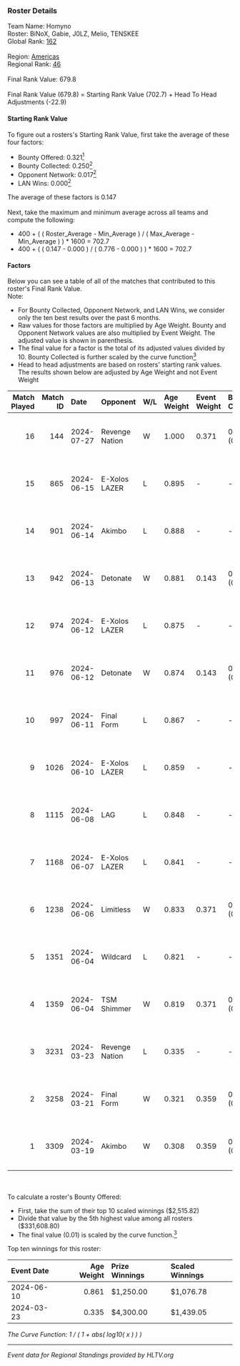 ### Roster Details<br />
Team Name: Homyno<br />
Roster: BiNoX, Gabie, J0LZ, Melio, TENSKEE<br />
Global Rank: [162](../standings_global.md)<br />
<br />
Region: [Americas]( ../standings_americas.md)<br />
Regional Rank: [46]( ../standings_americas.md)<br />
<br />
Final Rank Value:  679.8<br />
<br />
Final Rank Value (679.8) = Starting Rank Value (702.7) + Head To Head Adjustments (-22.9)<br />

#### Starting Rank Value<br />
To figure out a rosters's Starting Rank Value, first take the average of these four factors:<br />
- Bounty Offered: 0.321[<sup>1</sup>](#table2)
- Bounty Collected: 0.250[<sup>2</sup>](#table1)
- Opponent Network: 0.017[<sup>2</sup>](#table1)
- LAN Wins: 0.000[<sup>2</sup>](#table1)

The average of these factors is 0.147<br />
<br />
Next, take the maximum and minimum average across all teams and compute the following:<br />
- 400 + ( ( Roster_Average - Min_Average ) / ( Max_Average - Min_Average ) ) * 1600 = 702.7
- 400 + ( ( 0.147 - 0.000 ) / ( 0.776 - 0.000 ) ) * 1600 = 702.7


#### Factors<br />
Below you can see a table of all of the matches that contributed to this roster's Final Rank Value.<br />
Note:<br />

- For Bounty Collected, Opponent Network, and LAN Wins, we consider only the ten best results over the past 6 months.
- Raw values for those factors are multiplied by Age Weight. Bounty and Opponent Network values are also multiplied by Event Weight. The adjusted value is shown in parenthesis.
- The final value for a factor is the total of its adjusted values divided by 10. Bounty Collected is further scaled by the curve function[<sup>3</sup>](#curveFunction)
- Head to head adjustments are based on rosters' starting rank values. The results shown below are adjusted by Age Weight and not Event Weight
<span id="table1"></span><br />


| Match Played | Match ID | Date       | Opponent       | W/L | Age Weight | Event Weight | Bounty Collected | Opponent Network | LAN Wins  | H2H Adj. | Roster                             |
| -: | -: | :- | :- | :- | :- | :- | :- | :- | :- | -: | :- |
|           16 |      144 | 2024-07-27 | Revenge Nation | W   | 1.000      | 0.371        | 0.007 (0.003)    | 0.061 (0.023)    | 0 (0.000) |    16.76 | BiNoX, Gabie, J0LZ, Melio, TENSKEE |
|           15 |      865 | 2024-06-15 | E-Xolos LAZER  | L   | 0.895      | -            | -                | -                | -         |    -9.85 | Gabie, J0LZ, Melio, TENSKEE, YuZ   |
|           14 |      901 | 2024-06-14 | Akimbo         | L   | 0.888      | -            | -                | -                | -         |    -9.20 | Gabie, J0LZ, Melio, TENSKEE, YuZ   |
|           13 |      942 | 2024-06-13 | Detonate       | W   | 0.881      | 0.143        | 0.000 (0.000)    | 0.072 (0.009)    | 0 (0.000) |     8.50 | Gabie, J0LZ, Melio, TENSKEE, YuZ   |
|           12 |      974 | 2024-06-12 | E-Xolos LAZER  | L   | 0.875      | -            | -                | -                | -         |   -10.18 | Gabie, J0LZ, Melio, TENSKEE, YuZ   |
|           11 |      976 | 2024-06-12 | Detonate       | W   | 0.874      | 0.143        | 0.000 (0.000)    | 0.072 (0.009)    | 0 (0.000) |     8.11 | Gabie, J0LZ, Melio, TENSKEE, YuZ   |
|           10 |      997 | 2024-06-11 | Final Form     | L   | 0.867      | -            | -                | -                | -         |   -15.14 | Gabie, J0LZ, Melio, TENSKEE, YuZ   |
|            9 |     1026 | 2024-06-10 | E-Xolos LAZER  | L   | 0.859      | -            | -                | -                | -         |   -11.34 | Gabie, J0LZ, Melio, TENSKEE, YuZ   |
|            8 |     1115 | 2024-06-08 | LAG            | L   | 0.848      | -            | -                | -                | -         |    -8.66 | Gabie, J0LZ, Melio, TENSKEE, YuZ   |
|            7 |     1168 | 2024-06-07 | E-Xolos LAZER  | L   | 0.841      | -            | -                | -                | -         |   -12.60 | Gabie, J0LZ, Melio, TENSKEE, YuZ   |
|            6 |     1238 | 2024-06-06 | Limitless      | W   | 0.833      | 0.371        | 0.001 (0.000)    | 0.170 (0.053)    | 0 (0.000) |     9.42 | Gabie, J0LZ, Melio, TENSKEE, YuZ   |
|            5 |     1351 | 2024-06-04 | Wildcard       | L   | 0.821      | -            | -                | -                | -         |    -5.17 | Gabie, J0LZ, Melio, TENSKEE, YuZ   |
|            4 |     1359 | 2024-06-04 | TSM Shimmer    | W   | 0.819      | 0.371        | 0.020 (0.006)    | 0.201 (0.061)    | 0 (0.000) |    13.14 | Gabie, J0LZ, Melio, TENSKEE, YuZ   |
|            3 |     3231 | 2024-03-23 | Revenge Nation | L   | 0.335      | -            | -                | -                | -         |    -5.45 | Gabie, J0LZ, Melio, TENSKEE, YuZ   |
|            2 |     3258 | 2024-03-21 | Final Form     | W   | 0.321      | 0.359        | 0.003 (0.000)    | 0.066 (0.008)    | 0 (0.000) |     4.36 | Gabie, J0LZ, Melio, TENSKEE, YuZ   |
|            1 |     3309 | 2024-03-19 | Akimbo         | W   | 0.308      | 0.359        | 0.003 (0.000)    | 0.076 (0.008)    | 0 (0.000) |     4.39 | Gabie, J0LZ, Melio, TENSKEE, YuZ   |

<br />
<span id="table2"></span><br />
To calculate a roster's Bounty Offered:<br />

- First, take the sum of their top 10 scaled winnings ($2,515.82)
- Divide that value by the 5th highest value among all rosters ($331,608.80)
- The final value (0.01) is scaled by the curve function.[<sup>3</sup>](#curveFunction)

Top ten winnings for this roster:<br />

| Event Date | Age Weight | Prize Winnings | Scaled Winnings |
| :- | -: | :- | :- |
| 2024-06-10 |      0.861 | $1,250.00      | $1,076.78       |
| 2024-03-23 |      0.335 | $4,300.00      | $1,439.05       |


<span id="curveFunction"></span>_The Curve Function: 1 / ( 1 + abs( log10( x ) ) )_<br />

---
_Event data for Regional Standings provided by HLTV.org_<br />
